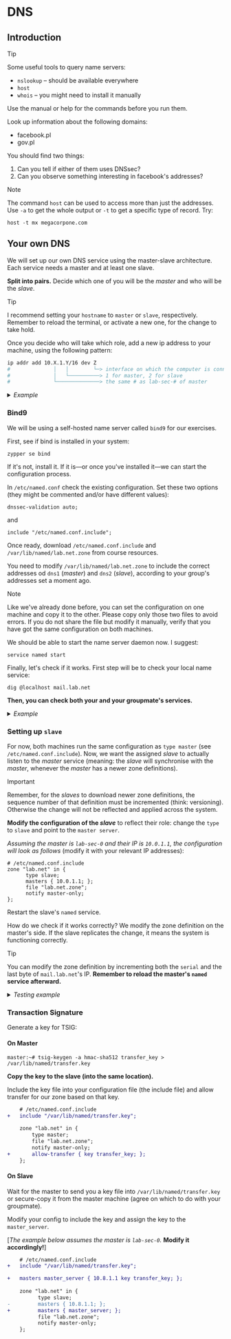 # DNS

## Introduction

> [!TIP]
>Some useful tools to query name servers:
> * `nslookup` – should be available everywhere
> * `host`
> * `whois` – you might need to install it manually
>
> Use the manual or help for the commands before you run them.

Look up information about the following domains: 
* facebook.pl
* gov.pl

You should find two things:
1. Can you tell if either of them uses DNSsec?
2. Can you observe something interesting in facebook's addresses?

> [!NOTE]
> The command `host` can be used to access more than just the addresses.
> Use `-a` to get the whole output or `-t` to get a specific type of record.
> Try:
> ```shell
> host -t mx megacorpone.com
> ```

## Your own DNS

We will set up our own DNS service using the master-slave architecture.
Each service needs a master and at least one slave.

<!-- 2. Użyjemy servera bind? See: [bind in docker](https://blog.welpnetwork.com/posts/docker/bind9/) -->

**Split into pairs.** Decide which one of you will be the _master_ and who will be the _slave_.

> [!TIP]
> I recommend setting your `hostname` to `master` or `slave`, respectively.
> Remember to reload the terminal, or activate a new one, for the change to take hold.  

Once you decide who will take which role, add a new ip address to your machine, using the following pattern:

```sh
ip addr add 10.X.1.Y/16 dev Z
#              │   │        └─> interface on which the computer is connected to the internet
#              │   └──────────> 1 for master, 2 for slave
#              └──────────────> the same # as lab-sec-# of master
```

<details>
<summary><i>Example</i></summary>

For the sake of further examples, let's say that I'm `lab-sec-0` and the _master_,
and both me and my _slave_ are connected to the lab network on interface `br0`.

Then, I'd type in:
```console
master:~# ip a add 10.0.1.1 dev br0
```

And the _slave_ (whichever `lab-sec-#` they are), would write:
```console
slave:~# ip a add 10.0.1.2 dev br0
```
</details>

### Bind9

We will be using a self-hosted name server called `bind9` for our exercises.

First, see if bind is installed in your system:
```shell
zypper se bind
```

If it's not, install it.
If it is—or once you've installed it—we can start the configuration process.

In `/etc/named.conf` check the existing configuration.
Set these two options (they might be commented and/or have different values):
```
dnssec-validation auto;
```
and
```
include "/etc/named.conf.include";
```

Once ready, download `/etc/named.conf.include` and `/var/lib/named/lab.net.zone` from course resources.

You need to modify `/var/lib/named/lab.net.zone`
to include the correct addresses od `dns1` (_master_) and `dns2` (_slave_),
according to your group's addresses set a moment ago.

> [!NOTE]
> Like we've already done before, you can set the configuration on one machine and copy it to the other.
> Please copy only those two files to avoid errors. If you do not share the file but modify it manually,
> verify that you have got the same configuration on both machines. 

We should be able to start the name server daemon now. I suggest:
```shell
service named start
```

Finally, let's check if it works. First step will be to check your local name service:
```shell
dig @localhost mail.lab.net
```

**Then, you can check both your and your groupmate's services.**

<details>
<summary><i>Example</i></summary>

\[Assuming I'm `lab-sec-0` and the _master_.]

We—the _master_ and the _slave_—should both be able to run...

```shell
dig @10.0.1.1 mail.lab.net
dig @10.0.1.2 mail.lab.net
```

... and get the correct (and matching) information from both. 
</details>

### Setting up `slave`

For now, both machines run the same configuration as `type master` (see `/etc/named.conf.include`).
Now, we want the assigned _slave_ to actually listen to the _master_ service
(meaning: the _slave_ will synchronise with the _master_, whenever the _master_ has a newer zone definitions).

> [!IMPORTANT]
> Remember, for the _slaves_ to download newer zone definitions,
> the sequence number of that definition must be incremented (think: versioning).
> Otherwise the change will not be reflected and applied across the system.   

**Modify the configuration of the _slave_** to reflect their role: change the `type` to `slave` and point to the `master server`.

_Assuming the master is `lab-sec-0` and their IP is `10.0.1.1`, the configuration will look as follows_ (modify it with your relevant IP addresses):

```
# /etc/named.conf.include
zone "lab.net" in {
      type slave;
      masters { 10.0.1.1; };
      file "lab.net.zone";
      notify master-only;
};
```

Restart the slave's `named` service.

How do we check if it works correctly?
We modify the zone definition on the master's side.
If the slave replicates the change, it means the system is functioning correctly.

> [!TIP]
> You can modify the zone definition by incrementing both the `serial` and the last byte of `mail.lab.net`'s IP.
> **Remember to reload the master's `named` service afterward.**

<details>
<summary><i>Testing example</i></summary>

\[Assuming I'm `lab-sec-0` and the _master_.]

Querying both dns servers must return the same information.
```shell
dig @10.0.1.1 mail.lab.net
dig @10.0.1.2 mail.lab.net
```
</details>

### Transaction Signature

Generate a key for TSIG:

#### On Master
```console
master:~# tsig-keygen -a hmac-sha512 transfer_key > /var/lib/named/transfer.key
```

**Copy the key to the slave (into the same location).**

Include the key file into your configuration file (the include file)
and allow transfer for our zone based on that key.

```diff
    # /etc/named.conf.include
+   include "/var/lib/named/transfer.key";

    zone "lab.net" in {
        type master;
        file "lab.net.zone";
        notify master-only;
+       allow-transfer { key transfer_key; };
    };
```

#### On Slave

Wait for the master to send you a key file into `/var/lib/named/transfer.key`
or secure-copy it from the master machine (agree on which to do with your groupmate).

Modify your config to include the key and assign the key to the `master_server`.

\[_The example below assumes the master is `lab-sec-0`._ **Modify it accordingly!**]

```diff
    # /etc/named.conf.include
+   include "/var/lib/named/transfer.key";

+   masters master_server { 10.8.1.1 key transfer_key; };
    
    zone "lab.net" in {
          type slave;
-         masters { 10.8.1.1; };
+         masters { master_server; };
          file "lab.net.zone";
          notify master-only;
    };
```